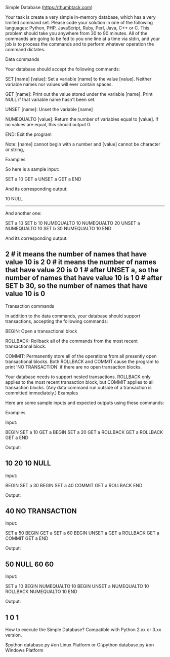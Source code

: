 Simple Database (https://thumbtack.com)

Your task is create a very simple in-memory database, which has a very limited command set. 
Please code your solution in one of the following languages: Python, PHP, JavaScript, Ruby, Perl, Java, C++ or C. 
This problem should take you anywhere from 30 to 90 minutes. All of the commands are going to be fed to you one line at a time via stdin, and your job is to process the commands and to perform whatever operation the command dictates.

Data commands

Your database should accept the following commands:

SET [name] [value]:   Set a variable [name] to the value [value]. Neither variable names nor values will ever contain spaces.

GET [name]:           Print out the value stored under the variable [name]. Print NULL if that variable name hasn't been set.

UNSET [name]:         Unset the variable [name]

NUMEQUALTO [value]:   Return the number of variables equal to [value]. If no values are equal, this should output 0.

END:                  Exit the program

Note: [name] cannot begin with a number and [value] cannot be character or string,


Examples

So here is a sample input:

SET a 10 
GET a 
UNSET a 
GET a 
END

And its corresponding output:

10 
NULL

---------------------------------------------------------
And another one:

SET a 10 
SET b 10 
NUMEQUALTO 10 
NUMEQUALTO 20 
UNSET a 
NUMEQUALTO 10 
SET b 30 
NUMEQUALTO 10 
END

And its corresponding output:

2    # it means the number of names that have value 10 is 2
0    # it means the number of names that have value 20 is 0 
1    # after UNSET a, so the number of names that have value 10 is 1
0    # after SET b 30, so the number of names that have value 10 is 0
---------------------------------------------------------


Transaction commands

In addition to the data commands, your database should support transactions, accepting the following commands:

BEGIN:    Open a transactional block

ROLLBACK: Rollback all of the commands from the most recent transactional block.

COMMIT:   Permanently store all of the operations from all presently open transactional blocks.
Both ROLLBACK and COMMIT cause the program to print 'NO TRANSACTION' if there are no open transaction blocks.

Your database needs to support nested transactions. ROLLBACK only applies to the most recent transaction block, but COMMIT applies to all transaction blocks. (Any data command run outside of a transaction is committed immediately.) Examples

Here are some sample inputs and expected outputs using these commands:

Examples

Input:

BEGIN 
SET a 10 
GET a 
BEGIN 
SET a 20 
GET a 
ROLLBACK 
GET a 
ROLLBACK 
GET a 
END

Output:

10 
20 
10 
NULL
---------------------------------------------------------

Input:

BEGIN 
SET a 30 
BEGIN 
SET a 40 
COMMIT 
GET a 
ROLLBACK 
END

Output:

40 
NO TRANSACTION
---------------------------------------------------------

Input:

SET a 50 
BEGIN 
GET a 
SET a 60 
BEGIN 
UNSET a 
GET a 
ROLLBACK 
GET a 
COMMIT 
GET a 
END

Output:

50 
NULL 
60 
60
---------------------------------------------------------

Input:

SET a 10 
BEGIN 
NUMEQUALTO 10 
BEGIN 
UNSET a 
NUMEQUALTO 10 
ROLLBACK 
NUMEQUALTO 10 
END

Output:

1 
0 
1
---------------------------------------------------------

How to execute the Simple Database?  Compatible with Python 2.xx or 3.xx version.

$python database.py         #on Linux Platform
or 
C:\python database.py       #on Windows Platform
